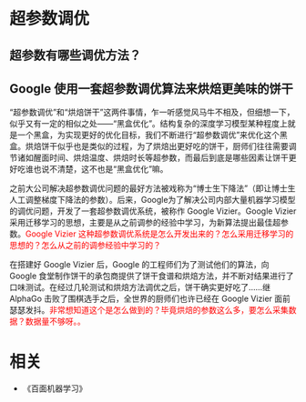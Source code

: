 
# 超参数调优

## 超参数有哪些调优方法？




## Google 使用一套超参数调优算法来烘焙更美味的饼干

“超参数调优”和“烘焙饼干”这两件事情，乍一听感觉风马牛不相及，但细想一下，似乎又有一定的相似之处——“黑盒优化”。结构复杂的深度学习模型某种程度上就是一个黑盒，为实现更好的优化目标，我们不断进行“超参数调优”来优化这个黑盒。烘焙饼干似乎也是类似的过程，为了烘焙出更好吃的饼干，厨师们往往需要调节诸如醒面时间、烘焙温度、烘焙时长等超参数，而最后到底是哪些因素让饼干更好吃谁也说不清楚，这不也是“黑盒优化”嘛。

之前大公司解决超参数调优问题的最好方法被戏称为“博士生下降法”（即让博士生人工调整梯度下降法的参数）。后来，Google为了解决公司内部大量机器学习模型的调优问题，开发了一套超参数调优系统，被称作 Google Vizier。Google Vizier采用迁移学习的思想，主要是从之前调参的经验中学习，为新算法提出最佳超参数。<span style="color:red;">Google Vizier 这种超参数调优系统是怎么开发出来的？怎么采用迁移学习的思想的？怎么从之前的调参经验中学习的？</span>

在搭建好 Google Vizier 后，Google 的工程师们为了测试他们的算法，向 Google 食堂制作饼干的承包商提供了饼干食谱和烘焙方法，并不断对结果进行了口味测试。在经过几轮测试和烘焙方法调优之后，饼干确实更好吃了……继 AlphaGo 击败了围棋选手之后，全世界的厨师们也许已经在 Google Vizier 面前瑟瑟发抖。<span style="color:red;">非常想知道这个是怎么做到的？毕竟烘焙的参数这么多，要怎么采集数据？数据量不够呀。。</span>



# 相关

- 《百面机器学习》

